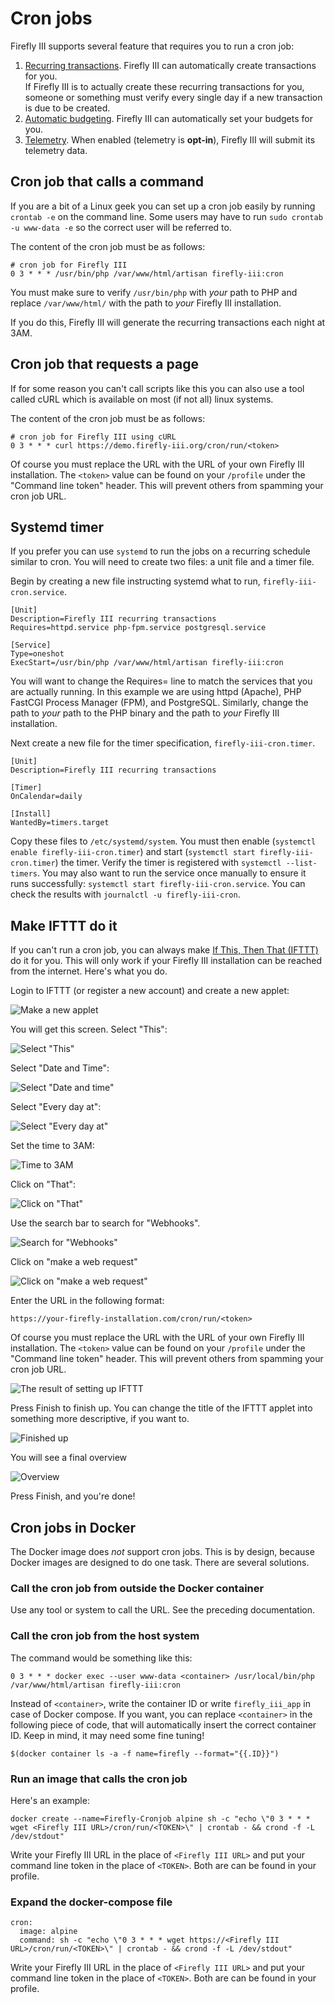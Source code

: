 # Cron jobs

Firefly III supports several feature that requires you to run a cron job:

1. [Recurring transactions](../advanced-concepts/recurring.md). Firefly III can automatically create transactions for you.  
  If Firefly III is to actually create these recurring transactions for you, someone or something must verify every single day if a new transaction is due to be created.
2. [Automatic budgeting](../concepts/budgets.md). Firefly III can automatically set your budgets for you.
3. [Telemetry](../support/telemetry.md). When enabled (telemetry is **opt-in**), Firefly III will submit its telemetry data.

## Cron job that calls a command

If you are a bit of a Linux geek you can set up a cron job easily by running `crontab -e` on the command line. Some users may have to run `sudo crontab -u www-data -e` so the correct user will be referred to.

The content of the cron job must be as follows:

```   
# cron job for Firefly III
0 3 * * * /usr/bin/php /var/www/html/artisan firefly-iii:cron
```

You must make sure to verify `/usr/bin/php` with *your* path to PHP and replace `/var/www/html/` with the path to *your* Firefly III installation.

If you do this, Firefly III will generate the recurring transactions each night at 3AM. 

## Cron job that requests a page

If for some reason you can't call scripts like this you can also use a tool called cURL which is available on most (if not all) linux systems. 

The content of the cron job must be as follows:

```
# cron job for Firefly III using cURL
0 3 * * * curl https://demo.firefly-iii.org/cron/run/<token>
```

Of course you must replace the URL with the URL of your own Firefly III installation. The `<token>` value can be found on your `/profile` under the "Command line token" header. This will prevent others from spamming your cron job URL.

## Systemd timer

If you prefer you can use `systemd` to run the jobs on a recurring schedule similar to cron. You will need to create two files: a unit file and a timer file.

Begin by creating a new file instructing systemd what to run, `firefly-iii-cron.service`.

```
[Unit]
Description=Firefly III recurring transactions
Requires=httpd.service php-fpm.service postgresql.service

[Service]
Type=oneshot
ExecStart=/usr/bin/php /var/www/html/artisan firefly-iii:cron
```

You will want to change the Requires= line to match the services that you are actually running. In this example we are using httpd (Apache), PHP FastCGI Process Manager (FPM), and PostgreSQL. Similarly, change the path to *your* path to the PHP binary and the path to *your* Firefly III installation.

Next create a new file for the timer specification, `firefly-iii-cron.timer`.

```
[Unit]
Description=Firefly III recurring transactions

[Timer]
OnCalendar=daily

[Install]
WantedBy=timers.target
```

Copy these files to `/etc/systemd/system`. You must then enable (`systemctl enable firefly-iii-cron.timer`) and start (`systemctl start firefly-iii-cron.timer`) the timer. Verify the timer is registered with `systemctl --list-timers`. You may also want to run the service once manually to ensure it runs successfully: `systemctl start firefly-iii-cron.service`. You can check the results with `journalctl -u firefly-iii-cron`.

## Make IFTTT do it

If you can't run a cron job, you can always make [If This, Then That (IFTTT)](https://ifttt.com) do it for you. This will only work if your Firefly III installation can be reached from the internet. Here's what you do.

Login to IFTTT (or register a new account) and create a new applet:

![Make a new applet](images/ifttt-applet.png)

You will get this screen. Select "This":

![Select "This"](images/ifttt-this.png)

Select "Date and Time":

![Select "Date and time"](images/ifttt-dt.png)

Select "Every day at":

![Select "Every day at"](images/ifttt-eda.png)

Set the time to 3AM:

![Time to 3AM](images/ifttt-3am.png)

Click on "That":

![Click on "That"](images/ifttt-that.png)

Use the search bar to search for "Webhooks".

![Search for "Webhooks"](images/ifttt-webhooks.png)

Click on "make a web request"

![Click on "make a web request"](images/ifttt-request.png)

Enter the URL in the following format:

`https://your-firefly-installation.com/cron/run/<token>`

Of course you must replace the URL with the URL of your own Firefly III installation. The `<token>` value can be found on your `/profile` under the "Command line token" header. This will prevent others from spamming your cron job URL.

![The result of setting up IFTTT](images/ifttt-result.png)

Press Finish to finish up. You can change the title of the IFTTT applet into something more descriptive, if you want to.

![Finished up](images/ifttt-finish.png)

You will see a final overview

![Overview](images/ifttt-overview.png)

Press Finish, and you're done!

## Cron jobs in Docker

The Docker image does *not* support cron jobs. This is by design, because Docker images are designed to do one task. There are several solutions.

### Call the cron job from outside the Docker container

Use any tool or system to call the URL. See the preceding documentation.

### Call the cron job from the host system

The command would be something like this:

```
0 3 * * * docker exec --user www-data <container> /usr/local/bin/php /var/www/html/artisan firefly-iii:cron
```

Instead of `<container>`, write the container ID or write `firefly_iii_app` in case of Docker compose. If you want, you can replace `<container>` in the following piece of code, that will automatically insert the correct container ID. Keep in mind, it may need some fine tuning!

```
$(docker container ls -a -f name=firefly --format="{{.ID}}")
```

### Run an image that calls the cron job

Here's an example:

```
docker create --name=Firefly-Cronjob alpine sh -c "echo \"0 3 * * * wget <Firefly III URL>/cron/run/<TOKEN>\" | crontab - && crond -f -L /dev/stdout"
```

Write your Firefly III URL in the place of `<Firefly III URL>` and put your command line token in the place of `<TOKEN>`. Both are can be found in your profile.

### Expand the docker-compose file

```
cron:
  image: alpine
  command: sh -c "echo \"0 3 * * * wget https://<Firefly III URL>/cron/run/<TOKEN>\" | crontab - && crond -f -L /dev/stdout"
```

Write your Firefly III URL in the place of `<Firefly III URL>` and put your command line token in the place of `<TOKEN>`. Both are can be found in your profile.
